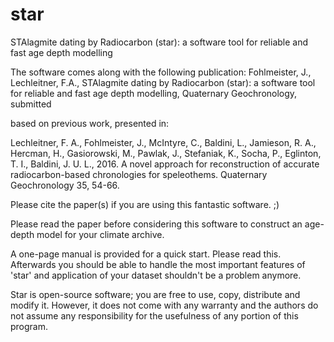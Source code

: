 # star
STAlagmite dating by Radiocarbon (star): a software tool for reliable and fast age depth modelling

The software comes along with the following publication:
Fohlmeister, J., Lechleitner, F.A., STAlagmite dating by Radiocarbon (star): a software tool for 
reliable and fast age depth modelling, Quaternary Geochronology, submitted

based on previous work, presented in:

Lechleitner, F. A., Fohlmeister, J., McIntyre, C., Baldini, L., Jamieson, R. A., Hercman, H., Gasiorowski, M., Pawlak, J., Stefaniak, K., Socha, P., Eglinton, T. I., Baldini, J. U. L., 2016. A novel approach for reconstruction of accurate radiocarbon-based chronologies for speleothems. Quaternary Geochronology 35, 54-66.

Please cite the paper(s) if you are using this fantastic software. ;)



Please read the paper before considering this software to construct an age-depth model for your climate archive.

A one-page manual is provided for a quick start. Please read this. Afterwards you should be able to handle the 
most important features of 'star' and application of your dataset shouldn't be a problem anymore.


Star is open-source software; you are free to use, copy, distribute and modify it. However, it does not come with any warranty and the authors do not assume any responsibility for the usefulness of any portion of this program. 

